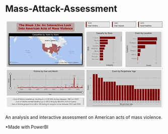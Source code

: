 # Mass-Attack-Assessment
![Image of Project Dashboard](https://github.com/brgrg11/Mass-Attack-Assessment/blob/main/Bleak13s.JPG)

An analysis and interactive assessment on American acts of mass violence. 

*Made with PowerBI

